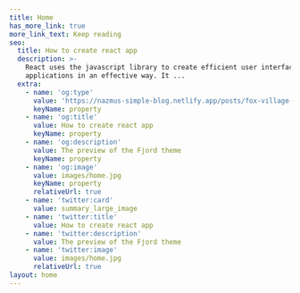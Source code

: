 ```yaml
---
title: Home
has_more_link: true
more_link_text: Keep reading
seo:
  title: How to create react app
  description: >-
    React uses the javascript library to create efficient user interfaces of web
    applications in an effective way. It ...
  extra:
    - name: 'og:type'
      value: 'https://nazmus-simple-blog.netlify.app/posts/fox-village-in-japan/'
      keyName: property
    - name: 'og:title'
      value: How to create react app
      keyName: property
    - name: 'og:description'
      value: The preview of the Fjord theme
      keyName: property
    - name: 'og:image'
      value: images/home.jpg
      keyName: property
      relativeUrl: true
    - name: 'twitter:card'
      value: summary_large_image
    - name: 'twitter:title'
      value: How to create react app
    - name: 'twitter:description'
      value: The preview of the Fjord theme
    - name: 'twitter:image'
      value: images/home.jpg
      relativeUrl: true
layout: home
---
```


